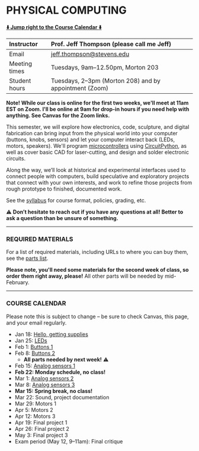# PHYSICAL COMPUTING

**[:arrow_down: Jump right to the Course Calendar :arrow_down:](#course-calendar)**

| Instructor     | Prof. Jeff Thompson (please call me Jeff) |
| :---           | :--- |
| Email          | jeff.thompson@stevens.edu |
| Meeting times  | Tuesdays, 9am–12.50pm, Morton 203 |  
| Student hours  | Tuesdays, 2–3pm (Morton 208) and by appointment (Zoom) |

**Note! While our class is online for the first two weeks, we'll meet at 11am EST on Zoom. I'll be online at 9am for drop-in hours if you need help with anything. See Canvas for the Zoom links.**

This semester, we will explore how electronics, code, sculpture, and digital fabrication can bring input from the physical world into your computer (buttons, knobs, sensors) and let your computer interact back (LEDs, motors, speakers). We'll program [microcontrollers](https://en.wikipedia.org/wiki/Microcontroller) using [CircuitPython](https://circuitpython.org/), as well as cover basic CAD for laser-cutting, and design and solder electronic circuits.

Along the way, we’ll look at historical and experimental interfaces used to connect people with computers, build speculative and exploratory projects that connect with your own interests, and work to refine those projects from rough prototype to finished, documented work.

See the [syllabus](https://github.com/jeffThompson/PhysicalComputing/blob/master/Syllabus.md) for course format, policies, grading, etc.

:warning: **Don’t hesitate to reach out if you have any questions at all! Better to ask a question than be unsure of something.**  

***

### REQUIRED MATERIALS

For a list of required materials, including URLs to where you can buy them, see the [parts list](https://docs.google.com/spreadsheets/d/1eFKwcQB5PgZMCaIBkQ6jCpR6jHgA8spqsIOZDBLMFAg/edit?usp=sharing). 

**Please note, you'll need some materials for the second week of class, so order them right away, please!** All other parts will be needed by mid-February.

***

### COURSE CALENDAR  
Please note this is subject to change – be sure to check Canvas, this page, and your email regularly.

* Jan 18: [Hello, getting supplies](https://github.com/jeffThompson/PhysicalComputing/tree/master/Week01_GettingSupplies)  
* Jan 25: [LEDs](https://github.com/jeffThompson/PhysicalComputing/tree/master/Week02_LEDs)  
* Feb 1: [Buttons 1](https://github.com/jeffThompson/PhysicalComputing/tree/master/Week03_Buttons)  
* Feb 8: [Buttons 2](https://github.com/jeffThompson/PhysicalComputing/tree/master/Week03_Buttons)  
  * **All parts needed by next week!** :warning:  
* Feb 15: [Analog sensors 1](https://github.com/jeffThompson/PhysicalComputing/tree/master/Week05_AnalogSensors)  
* **Feb 22: Monday schedule, no class!**  
* Mar 1: [Analog sensors 2](https://github.com/jeffThompson/PhysicalComputing/tree/master/Week05_AnalogSensors)  
* Mar 8: [Analog sensors 3](https://github.com/jeffThompson/PhysicalComputing/tree/master/Week05_AnalogSensors)  
* **Mar 15: Spring break, no class!**  
* Mar 22: Sound, project documentation  
* Mar 29: Motors 1  
* Apr 5: Motors 2  
* Apr 12: Motors 3  
* Apr 19: Final project 1  
* Apr 26: Final project 2  
* May 3: Final project 3  
* Exam period (May 12, 9–11am): Final critique  

